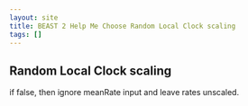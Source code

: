 ```yaml
---
layout: site
title: BEAST 2 Help Me Choose Random Local Clock scaling
tags: []
---
```


## Random Local Clock scaling

if false, then ignore meanRate input and leave rates unscaled.
